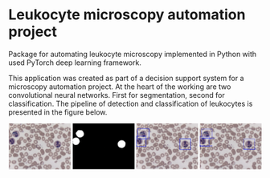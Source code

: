 # Leukocyte microscopy automation project
Package for automating leukocyte microscopy implemented in Python with used PyTorch deep learning framework.

This application was created as part of a decision support system for a microscopy automation project. 
At the heart of the working are two convolutional neural networks. First for segmentation, second for classification.
The pipeline of detection and classification of leukocytes is presented in the figure below. 

![alt text](https://raw.githubusercontent.com/TsykunovDmitriy/microscopy_automation.rubinai/master/pipelina_demonstration.png)
